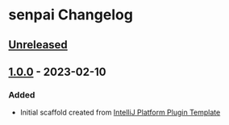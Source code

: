 <!-- Keep a Changelog guide -> https://keepachangelog.com -->

# senpai Changelog

## [Unreleased]

## [1.0.0] - 2023-02-10

### Added
- Initial scaffold created from [IntelliJ Platform Plugin Template](https://github.com/JetBrains/intellij-platform-plugin-template)

[Unreleased]: https://github.com/kLeZ/senpai/compare/v1.0.0...HEAD
[1.0.0]: https://github.com/kLeZ/senpai/commits/v1.0.0
